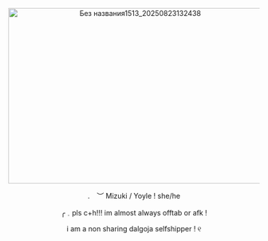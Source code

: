 <p align="center">
<img width="513" height="352" alt="Без названия1513_20250823132438" src="https://github.com/user-attachments/assets/7ec3571c-55e1-4331-aaf4-4acd7d5596c2" />
<p align="center">
. ︶ Mizuki / Yoyle ! she/he
<p align="center">
╭﹒pls c+h!!! im almost always offtab or afk !
<p align="center">
i am a non sharing dalgoja selfshipper !  ୧
